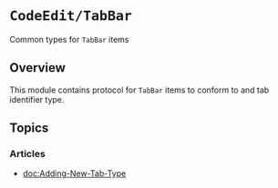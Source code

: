 # ``CodeEdit/TabBar``

Common types for `TabBar` items

## Overview

This module contains protocol for `TabBar` items to conform to and tab identifier type.

## Topics

### Articles

- <doc:Adding-New-Tab-Type>
